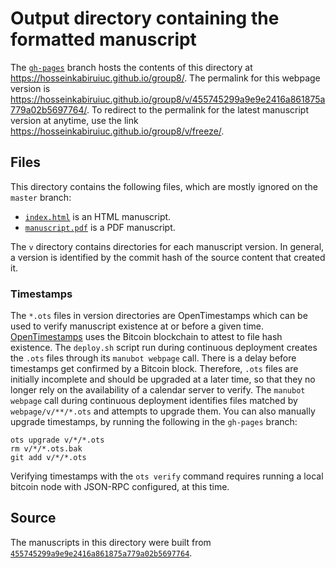 # Output directory containing the formatted manuscript

The [`gh-pages`](https://github.com/hosseinkabiruiuc/group8/tree/gh-pages) branch hosts the contents of this directory at <https://hosseinkabiruiuc.github.io/group8/>.
The permalink for this webpage version is <https://hosseinkabiruiuc.github.io/group8/v/455745299a9e9e2416a861875a779a02b5697764/>.
To redirect to the permalink for the latest manuscript version at anytime, use the link <https://hosseinkabiruiuc.github.io/group8/v/freeze/>.

## Files

This directory contains the following files, which are mostly ignored on the `master` branch:

+ [`index.html`](index.html) is an HTML manuscript.
+ [`manuscript.pdf`](manuscript.pdf) is a PDF manuscript.

The `v` directory contains directories for each manuscript version.
In general, a version is identified by the commit hash of the source content that created it.

### Timestamps

The `*.ots` files in version directories are OpenTimestamps which can be used to verify manuscript existence at or before a given time.
[OpenTimestamps](https://opentimestamps.org/) uses the Bitcoin blockchain to attest to file hash existence.
The `deploy.sh` script run during continuous deployment creates the `.ots` files through its `manubot webpage` call.
There is a delay before timestamps get confirmed by a Bitcoin block.
Therefore, `.ots` files are initially incomplete and should be upgraded at a later time, so that they no longer rely on the availability of a calendar server to verify.
The `manubot webpage` call during continuous deployment identifies files matched by `webpage/v/**/*.ots` and attempts to upgrade them.
You can also manually upgrade timestamps, by running the following in the `gh-pages` branch:

```shell
ots upgrade v/*/*.ots
rm v/*/*.ots.bak
git add v/*/*.ots
```

Verifying timestamps with the `ots verify` command requires running a local bitcoin node with JSON-RPC configured, at this time.

## Source

The manuscripts in this directory were built from
[`455745299a9e9e2416a861875a779a02b5697764`](https://github.com/hosseinkabiruiuc/group8/commit/455745299a9e9e2416a861875a779a02b5697764).
